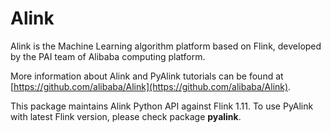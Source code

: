 # Alink

Alink is the Machine Learning algorithm platform based on Flink, developed by the PAI team of Alibaba computing platform.

More information about Alink and PyAlink tutorials can be found at [https://github.com/alibaba/Alink](https://github.com/alibaba/Alink).

This package maintains Alink Python API against Flink 1.11.
To use PyAlink with latest Flink version, please check package **pyalink**.
